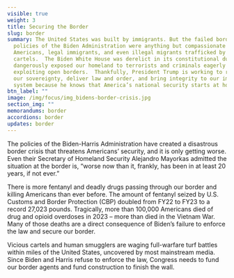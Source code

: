 ```yaml
---
visible: true
weight: 3
title: Securing the Border
slug: border
summary: The United States was built by immigrants. But the failed border
  policies of the Biden Administration were anything but compassionate to
  Americans, legal immigrants, and even illegal migrants trafficked by
  cartels.  The Biden White House was derelict in its constitutional duty and
  dangerously exposed our homeland to terrorists and criminals eagerly
  exploiting open borders.  Thankfully, President Trump is working to restore
  our sovereignty, deliver law and order, and bring integrity to our immigration
  system because he knows that America’s national security starts at home.
btn_label: ""
image: /img/focus/img_bidens-border-crisis.jpg
section_img: ""
memorandums: border
accordions: border
updates: border
---
```

The policies of the Biden-Harris Administration have created a disastrous border crisis that threatens Americans’ security, and it is only getting worse. Even their Secretary of Homeland Security Alejandro Mayorkas admitted the situation at the border is, “worse now than it, frankly, has been in at least 20 years, if not ever.”

There is more fentanyl and deadly drugs passing through our border and killing Americans than ever before. The amount of fentanyl seized by U.S. Customs and Border Protection (CBP) doubled from FY22 to FY23 to a record 27,023 pounds. Tragically, more than 100,000 Americans died of drug and opioid overdoses in 2023 – more than died in the Vietnam War. Many of those deaths are a direct consequence of Biden’s failure to enforce the law and secure our border.

Vicious cartels and human smugglers are waging full-warfare turf battles within miles of the United States, uncovered by most mainstream media. Since Biden and Harris refuse to enforce the law, Congress needs to fund our border agents and fund construction to finish the wall.